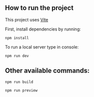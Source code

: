 ## How to run the project

This project uses [Vite](https://vitejs.dev/)

First, install dependencies by running:
```
npm install
```

To run a local server type in console:
```
npm run dev
```

## Other available commands:

```
npm run build
```
```
npm run preview
```
